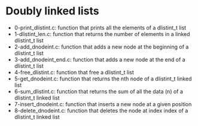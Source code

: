 # Doubly linked lists

- 0-print_dlistint.c: function that prints all the elements of a dlistint_t list
- 1-dlistint_len.c: function that returns the number of elements in a linked dlistint_t list
- 2-add_dnodeint.c: function that adds a new node at the beginning of a dlistint_t list
- 3-add_dnodeint_end.c: function that adds a new node at the end of a dlistint_t list
- 4-free_dlistint.c: function that free a dlistint_t list
- 5-get_dnodeint.c: function that returns the nth node of a dlistint_t linked list
- 6-sum_dlistint.c: function that returns the sum of all the data (n) of a dlistint_t linked list
- 7-insert_dnodeint.c: function that inserts a new node at a given position
- 8-delete_dnodeint.c: function that deletes the node at index index of a dlistint_t linked list
